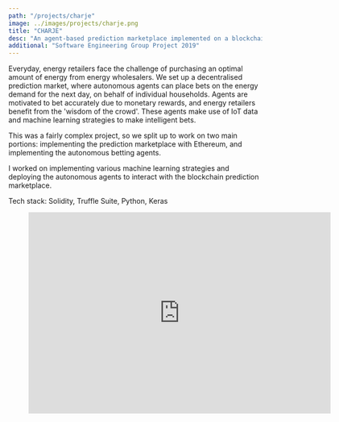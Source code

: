 ```yaml
---
path: "/projects/charje"
image: ../images/projects/charje.png
title: "CHARJE"
desc: "An agent-based prediction marketplace implemented on a blockchain"
additional: "Software Engineering Group Project 2019"
---
```


Everyday, energy retailers face the challenge of purchasing an optimal amount of energy from energy wholesalers. We set up a decentralised prediction market, where autonomous agents can place bets on the energy demand for the next day, on behalf of individual households. Agents are motivated to bet accurately due to monetary rewards, and energy retailers benefit from the 'wisdom of the crowd'. These agents make use of IoT data and machine learning strategies to make intelligent bets.

This was a fairly complex project, so we split up to work on two main portions: implementing the prediction marketplace with Ethereum, and implementing the autonomous betting agents.

I worked on implementing various machine learning strategies and deploying the autonomous agents to interact with the blockchain prediction marketplace.

Tech stack: Solidity, Truffle Suite, Python, Keras

<figure class='video_container'>
<iframe src="https://docs.google.com/presentation/d/e/2PACX-1vRC_ke3pcwQGZglcYWCJMPe2ayE-iE_utV-DFXTmXOGgF8BEV21AUu5KSyW8vmRCJIBzRE7rSigVF7l/embed?start=true&loop=true&delayms=3000" frameborder="0" width="600" height="400" allowfullscreen="true" mozallowfullscreen="true" webkitallowfullscreen="true"></iframe>
</figure>